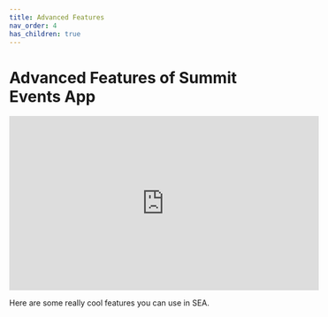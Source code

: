 ```yaml
---
title: Advanced Features
nav_order: 4
has_children: true
---
```


# Advanced Features of Summit Events App

<iframe width="560" height="315" src="https://www.youtube.com/embed/TXChqCFTTGc" title="YouTube video player" frameborder="0" allow="accelerometer; autoplay; clipboard-write; encrypted-media; gyroscope; picture-in-picture" allowfullscreen></iframe>

Here are some really cool features you can use in SEA.
